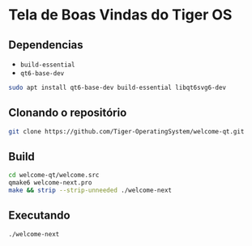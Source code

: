 # Tela de Boas Vindas do Tiger OS

## Dependencias

* `build-essential`
* `qt6-base-dev`

```bash
sudo apt install qt6-base-dev build-essential libqt6svg6-dev
```

## Clonando o repositório

```bash
git clone https://github.com/Tiger-OperatingSystem/welcome-qt.git
```

## Build

```bash
cd welcome-qt/welcome.src
qmake6 welcome-next.pro
make && strip --strip-unneeded ./welcome-next
```

## Executando

```bash
./welcome-next
```
